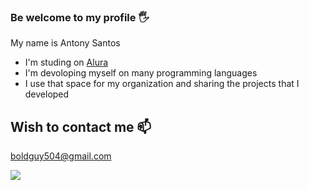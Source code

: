 ### Be welcome to my profile 🖐️

My name is Antony Santos

- I'm studing on [Alura](https://www.alura.com.br)
- I'm devoloping myself on many programming languages
- I use that space for my organization and sharing the projects that I developed

## Wish to contact me 📫

boldguy504@gmail.com

![](https://tenor.com/pt-BR/view/toradora-kushieda-minori-minorin-kitamura-gif-21327777)
